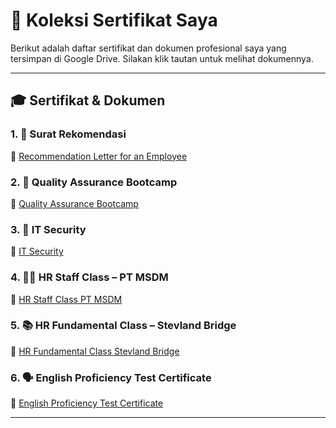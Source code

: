 # 📜 Koleksi Sertifikat Saya

Berikut adalah daftar sertifikat dan dokumen profesional saya yang tersimpan di Google Drive. Silakan klik tautan untuk melihat dokumennya.

---

## 🎓 Sertifikat & Dokumen

### 1. 💼 Surat Rekomendasi
📁 [Recommendation Letter for an Employee](https://drive.google.com/drive/folders/1-D-Tz-7gr1BweU3Gl8brfJEXF6R6qiBB?usp=share_link)

### 2. 🧪 Quality Assurance Bootcamp
📁 [Quality Assurance Bootcamp](https://drive.google.com/drive/folders/1ssfB2Dn0pT3u5Qeuh28SlTYZXydeHEsr?usp=share_link)

### 3. 🔐 IT Security
📁 [IT Security](https://drive.google.com/drive/folders/1ssfB2Dn0pT3u5Qeuh28SlTYZXydeHEsr?usp=share_link)

### 4. 🧑‍💼 HR Staff Class – PT MSDM
📁 [HR Staff Class PT MSDM](https://drive.google.com/drive/folders/1ssfB2Dn0pT3u5Qeuh28SlTYZXydeHEsr?usp=share_link)

### 5. 📚 HR Fundamental Class – Stevland Bridge
📁 [HR Fundamental Class Stevland Bridge](https://drive.google.com/drive/folders/1ssfB2Dn0pT3u5Qeuh28SlTYZXydeHEsr?usp=share_link)

### 6. 🗣️ English Proficiency Test Certificate
📁 [English Proficiency Test Certificate](https://drive.google.com/drive/folders/1WNdk_ITX1Oiao71kQl8bCJgKIn7MLIyc?usp=share_link)

---
